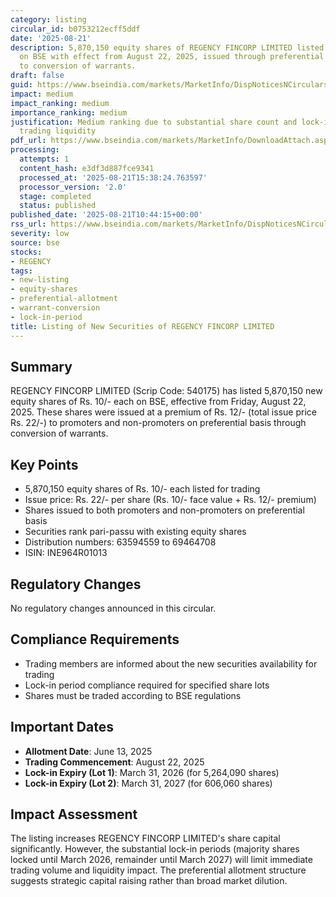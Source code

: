 ```yaml
---
category: listing
circular_id: b0753212ecff5ddf
date: '2025-08-21'
description: 5,870,150 equity shares of REGENCY FINCORP LIMITED listed for trading
  on BSE with effect from August 22, 2025, issued through preferential allotment pursuant
  to conversion of warrants.
draft: false
guid: https://www.bseindia.com/markets/MarketInfo/DispNoticesNCirculars.aspx?Noticeid={773C745D-7F1C-4249-A649-87A06A7808C4}&noticeno=20250821-21&dt=08/21/2025&icount=21&totcount=63&flag=0
impact: medium
impact_ranking: medium
importance_ranking: medium
justification: Medium ranking due to substantial share count and lock-in periods affecting
  trading liquidity
pdf_url: https://www.bseindia.com/markets/MarketInfo/DownloadAttach.aspx?id=20250821-21&attachedId=
processing:
  attempts: 1
  content_hash: e3df3d887fce9341
  processed_at: '2025-08-21T15:38:24.763597'
  processor_version: '2.0'
  stage: completed
  status: published
published_date: '2025-08-21T10:44:15+00:00'
rss_url: https://www.bseindia.com/markets/MarketInfo/DispNoticesNCirculars.aspx?Noticeid={773C745D-7F1C-4249-A649-87A06A7808C4}&noticeno=20250821-21&dt=08/21/2025&icount=21&totcount=63&flag=0
severity: low
source: bse
stocks:
- REGENCY
tags:
- new-listing
- equity-shares
- preferential-allotment
- warrant-conversion
- lock-in-period
title: Listing of New Securities of REGENCY FINCORP LIMITED
---
```


## Summary

REGENCY FINCORP LIMITED (Scrip Code: 540175) has listed 5,870,150 new equity shares of Rs. 10/- each on BSE, effective from Friday, August 22, 2025. These shares were issued at a premium of Rs. 12/- (total issue price Rs. 22/-) to promoters and non-promoters on preferential basis through conversion of warrants.

## Key Points

- 5,870,150 equity shares of Rs. 10/- each listed for trading
- Issue price: Rs. 22/- per share (Rs. 10/- face value + Rs. 12/- premium)
- Shares issued to both promoters and non-promoters on preferential basis
- Securities rank pari-passu with existing equity shares
- Distribution numbers: 63594559 to 69464708
- ISIN: INE964R01013

## Regulatory Changes

No regulatory changes announced in this circular.

## Compliance Requirements

- Trading members are informed about the new securities availability for trading
- Lock-in period compliance required for specified share lots
- Shares must be traded according to BSE regulations

## Important Dates

- **Allotment Date**: June 13, 2025
- **Trading Commencement**: August 22, 2025
- **Lock-in Expiry (Lot 1)**: March 31, 2026 (for 5,264,090 shares)
- **Lock-in Expiry (Lot 2)**: March 31, 2027 (for 606,060 shares)

## Impact Assessment

The listing increases REGENCY FINCORP LIMITED's share capital significantly. However, the substantial lock-in periods (majority shares locked until March 2026, remainder until March 2027) will limit immediate trading volume and liquidity impact. The preferential allotment structure suggests strategic capital raising rather than broad market dilution.